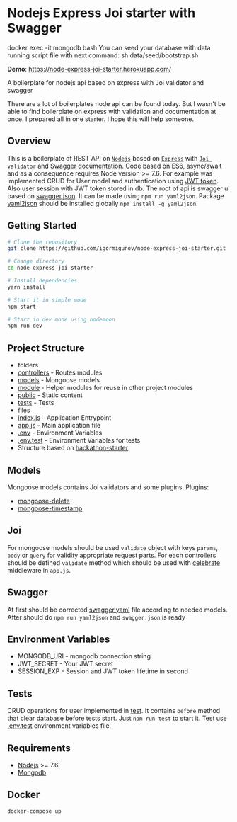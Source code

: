# Nodejs Express Joi starter with Swagger

docker exec -it mongodb bash
You can seed your database with data running script file with next command:
sh data/seed/bootstrap.sh

**Demo**: https://node-express-joi-starter.herokuapp.com/

A boilerplate for nodejs api based on express with Joi validator and swagger

There are a lot of boilerplates node api can be found today. But I wasn't be able to find boilerplate on express
with validation and documentation at once. I prepared all in one starter. I hope this will help someone.

## Overview

This is a boilerplate of REST API on [`Nodejs`](https://nodejs.org/en/) based on [`Express`](http://expressjs.com/)
with [`Joi validator`](https://github.com/hapijs/joi/blob/v10.6.0/API.md) and [Swagger documentation](https://swagger.io/specification/).
Code based on ES6, async/await and as a consequence requires Node version >= 7.6.
For example was implemented CRUD for User model and authentication using [JWT token](https://jwt.io/). Also user session with JWT token stored in db.
The root of api is swagger ui based on [swagger.json](https://github.com/igormigunov/node-express-joi-starter/blob/master/public/swagger/swagger.json).
It can be made using `npm run yaml2json`. Package [yaml2json](https://www.npmjs.com/package/yaml2json) should be installed globally `npm install -g yaml2json`.

## Getting Started

```bash
# Clone the repository
git clone https://github.com/igormigunov/node-express-joi-starter.git

# Change directory
cd node-express-joi-starter

# Install dependencies
yarn install

# Start it in simple mode
npm start

# Start in dev mode using nodemoon
npm run dev
```

## Project Structure

* folders
* [controllers](https://github.com/igormigunov/node-express-joi-starter/tree/master/controllers) - Routes modules
* [models](https://github.com/igormigunov/node-express-joi-starter/tree/master/models) - Mongoose models
* [module](https://github.com/igormigunov/node-express-joi-starter/tree/master/modules) - Helper modules for reuse in other project modules
* [public](https://github.com/igormigunov/node-express-joi-starter/tree/master/public) - Static content
* [tests](https://github.com/igormigunov/node-express-joi-starter/tree/master/tests) - Tests
* files
* [index.js](https://github.com/igormigunov/node-express-joi-starter/blob/master/index.js) - Application Entrypoint
* [app.js](https://github.com/igormigunov/node-express-joi-starter/blob/master/app.js) - Main application file
* [.env](https://github.com/igormigunov/node-express-joi-starter/blob/master/.env) - Environment Variables
* [.env.test](https://github.com/igormigunov/node-express-joi-starter/blob/master/.env.test) - Environment Variables for tests
* Structure based on [hackathon-starter](https://github.com/sahat/hackathon-starter)

## Models

Mongoose models contains Joi validators and some plugins. Plugins:

* [mongoose-delete](https://github.com/dsanel/mongoose-delete/)
* [mongoose-timestamp](https://github.com/drudge/mongoose-timestamp)

## Joi

For mongoose models should be used `validate` object with keys
`params`, `body` or `query` for validity appropriate request parts.
For each controllers should be defined `validate` method which should be used
with [celebrate](https://github.com/continuationlabs/celebrate) middleware in `app.js`.

## Swagger

At first should be corrected [swagger.yaml](https://github.com/igormigunov/node-express-joi-starter/blob/master/public/swagger/swagger.yaml) file according to needed models.
After should do `npm run yaml2json` and `swagger.json` is ready

## Environment Variables

* MONGODB_URI - mongodb connection string
* JWT_SECRET - Your JWT secret
* SESSION_EXP - Session and JWT token lifetime in second

## Tests

CRUD operations for user implemented in [test](https://github.com/igormigunov/node-express-joi-starter/blob/master/tests/user.crud.test.js). It contains `before` method that
clear database before tests start. Just `npm run test` to start it.
Test use [.env.test](https://github.com/igormigunov/node-express-joi-starter/blob/master/.env.test) environment variables file.

## Requirements

* [Nodejs](https://nodejs.org/en/) >= 7.6
* [Mongodb](https://www.mongodb.com/)

## Docker

```bash
docker-compose up
```
